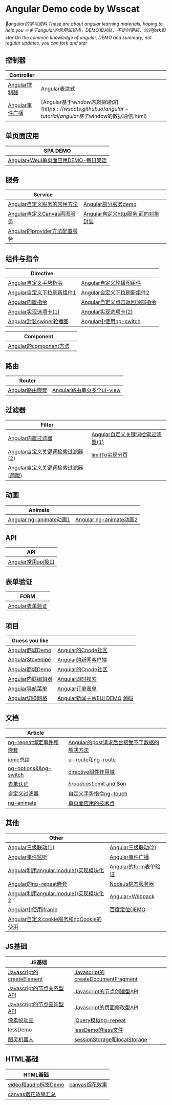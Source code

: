 # Angular Demo code by Wsscat


_:rabbit:angular的学习资料 These are about angular learning materials, hoping to help you :snowman:关于angular的常用知识点，DEMO和总结，不定时更新，欢迎fork和star On the common knowledge of angular, DEMO and summary, not regular updates, you can fork and star_

## 控制器

| Controller ||
| --------- | --------- |
|[Angular控制器](https://wscats.github.io/angular-tutorial/angular控制器.html)|[Angular表达式](https://wscats.github.io/angular-tutorial/angular表达式.html)|
|[Angular事件广播](https://wscats.github.io/angular-tutorial/angular事件广播.html)|[Angular基于$window的数据通信](https://wscats.github.io/angular-tutorial/angular基于$window的数据通信.html)|


## 单页面应用
| SPA DEMO |
| --------- |
|[Angular+Weui单页面应用DEMO-每日笑话](https://wscats.github.io/angular-tutorial/weui每日笑话.html)|


## 服务
| Service | |
| --------- | --------- |
|[Angular自定义服务的常用方法](https://github.com/Wscats/angular-tutorial/blob/gh-pages/%E5%B8%B8%E7%94%A8%E8%87%AA%E5%AE%9A%E4%B9%89%E6%9C%8D%E5%8A%A1%E6%96%B9%E6%B3%95.md)|[Angular部分服务demo](https://wscats.github.io/angular-tutorial/部分服务demo.html)|
|[Angular自定义Canvas画图服务](https://wscats.github.io/angular-tutorial/Angular自定义Canvas画图服务.html)|[Angular自定义http服务 面向对象封装](https://wscats.github.io/angular-tutorial/自定义http服务.html)|
|[Angular的provider方法配置服务](https://wscats.github.io/angular-tutorial/angular的provider配置服务.html)||

## 组件与指令
| Directive | |
| --------- | --------- |
|[Angular自定义手势指令](https://wscats.github.io/angular-tutorial/自定义手势事件.html)|[Angular自定义轮播图组件](https://wscats.github.io/angular-tutorial/自定义directive轮播图.html)|
|[Angular自定义下拉刷新组件1](https://wscats.github.io/angular-tutorial/下拉刷新.html)|[Angular自定义下拉刷新组件2](https://wscats.github.io/angular-tutorial/Angular自定义下拉刷新组件.html)|
|[Angular内置指令](https://wscats.github.io/angular-tutorial/Angular内置指令.html)|[Angular自定义点击返回顶部指令](https://wscats.github.io/angular-tutorial/angular自定义点击返回顶部指令.html)|
|[Angular实现选项卡(1)](https://wscats.github.io/angular-tutorial/angular实现选项卡.html)|[Angular实现选项卡(2)](https://wscats.github.io/angular-tutorial/angular实现选项卡2.html)|
|[Angular封装swiper轮播图](https://wscats.github.io/angular-tutorial/angular封装swiper轮播图组件.html)|[Angular中使用ng-switch](https://wscats.github.io/angular-tutorial/ngSwitch.html)|

| Component | |
| --------- | --------- |
|[Angular的component方法](https://wscats.github.io/angular-tutorial/Angular的component方法.html)||

## 路由
| Router | |
| --------- | --------- |
|[Angular路由嵌套](https://wscats.github.io/angular-tutorial/UI路由嵌套DEMO.html)|[Angular路由单页多个ui-view](https://wscats.github.io/angular-tutorial/uiRoute/index.html)|

## 过滤器
| Filter | |
| --------- | --------- |
|[Angular内置过滤器](https://wscats.github.io/angular-tutorial/angular自带过滤器.html)|[Angular自定义关键词检索过滤器(1)](https://wscats.github.io/angular-tutorial/自定义关键词检索过滤器.html)|
|[Angular自定义关键词检索过滤器(2)](https://wscats.github.io/angular-tutorial/自定义关键词检索过滤器(2).html)|[limitTo实现分页](https://wscats.github.io/angular-tutorial/limitTo实现分页.html)|
|[Angular自定义关键词检索过滤器(简版)](https://wscats.github.io/angular-tutorial/自定义关键词检索过滤器(简版).html)||

## 动画
| Animate | |
| --------- | --------- |
|[Angular ng-animate动画1](https://wscats.github.io/angular-tutorial/ng-animate动画.html)|[Angular ng-animate动画2](https://wscats.github.io/angular-tutorial/ng-animate动画2.html)|

## API
| API |
| --------- |
[Angular常用api接口](https://wscats.github.io/angular-tutorial/angular常用api接口.html)|

## 表单验证
| FORM |
| --------- |
|[Angular表单验证](https://wscats.github.io/angular-tutorial/angular表单验证.html)|

## 项目
| Guess you like | |
| --------- | --------- |
|[Angular商城Demo](https://wscats.github.io/angular-tutorial/spa/mobie-b2bdemo1/index.html)|[Angular的Cnode社区](https://wscats.github.io/angular-tutorial/spa/CNode/index.html)|
|[AngularStovepipe](https://wscats.github.io/angular-tutorial/spa/Stovepipe/index.html)|[Angular的新闻客户端](https://wscats.github.io/angular-tutorial/spa/TT/index.html)|
|[Angular商城Demo](https://wscats.github.io/angular-tutorial/spa/mobie-b2bdemo1/index.html)|[Angular的Cnode社区](https://wscats.github.io/angular-tutorial/spa/CNode/index.html)|
|[Angular内联编辑器](https://wscats.github.io/angular-tutorial/angularjs5examples/inline-editor/index.html)|[Angular即时搜索](https://wscats.github.io/angular-tutorial/angularjs5examples/instant-search/index.html)|
|[Angular导航菜单](https://wscats.github.io/angular-tutorial/angularjs5examples/navigation-menu/index.html)|[Angular订单表单](https://wscats.github.io/angular-tutorial/angularjs5examples/order-form/index.html)|
|[Angular切换网格](https://wscats.github.io/angular-tutorial/angularjs5examples/switchable-grid/index.html)|[Angular新闻＋WEUI DEMO](https://wscats.github.io/angular-tutorial/spa/news/index.html) [源码](https://github.com/Wscats/angular-tutorial/tree/gh-pages/spa/NodeServerAndApi-Weui-News)|

## 文档
| Article | |
| --------- | --------- |
|[ng-repeat绑定事件和嵌套](https://github.com/Wscats/angular-tutorial/issues/21)|[Angular的post请求后台接受不了数据的解决方法](https://github.com/Wscats/angular-tutorial/issues/4)|
|[ionic总结](https://github.com/Wscats/angular-tutorial/issues/19)|[ui-route和ng-route](https://github.com/Wscats/angular-tutorial/issues/17)|
|[ng-options&&ng-switch](https://github.com/Wscats/angular-tutorial/issues/15)|[directive组件作用域](https://github.com/Wscats/angular-tutorial/issues/14)|
|[表单认证](https://github.com/Wscats/angular-tutorial/issues/13)|[$broadcast,$emit and $on](https://github.com/Wscats/angular-tutorial/issues/11)|
|[自定义过滤器](https://github.com/Wscats/angular-tutorial/issues/9)|[自定义手势指令ng-touch](https://github.com/Wscats/angular-tutorial/issues/8)|
|[ng-animate](https://github.com/Wscats/angular-tutorial/issues/7)|[单页面应用的技术点](https://github.com/Wscats/angular-tutorial/issues/3)|

## 其他
| Other | |
| --------- | --------- |
|[Angular三级联动(1)](https://wscats.github.io/angular-tutorial/%E4%B8%89%E7%BA%A7%E8%81%94%E5%8A%A8.html)|[Angular三级联动(2)](https://wscats.github.io/angular-tutorial/三级联动改进.html)|
|[Angular事件监听](https://wscats.github.io/angular-tutorial/事件监听.html)|[Angular事件广播](https://wscats.github.io/angular-tutorial/angular事件广播.html)|
|[Angular利用angular.module()实现模块化](https://wscats.github.io/angular-tutorial/angular模块化.html)|[Angular的form表单验证](https://wscats.github.io/angular-tutorial/form表单验证.html)|
|[Angular的ng-repeat嵌套](https://wscats.github.io/angular-tutorial/ng-repeat嵌套.html)|[NodeJs静态服务器](https://github.com/Wscats/angular-tutorial/tree/gh-pages/diyNodeServer)|
|[Angular利用angular.module()实现模块化2](https://wscats.github.io/angular-tutorial/angular模块化2.html)|[Angular+Webpack](https://github.com/Wscats/angular-tutorial/tree/gh-pages/angular%2Bwebpack)|
|[Angular中使用iframe](https://wscats.github.io/angular-tutorial/iframesdemo.html)|[百度定位DEMO](https://wscats.github.io/angular-tutorial/百度地图定位DEMO.html)|
|[Angular自定义cookie服务和ngCookie的使用](https://wscats.github.io/angular-tutorial/ngCookie.html)||

## JS基础
| JS基础 | |
| --------- | --------- |
|[Javascript的createElement](https://wscats.github.io/angular-tutorial/createElement.html)|[Javascript的createDocumentFragment](https://wscats.github.io/angular-tutorial/createDocumentFragment.html)|
|[Javascript的节点关系型API](https://github.com/Wscats/angular-tutorial/blob/gh-pages/js基础/节点关系型API/oaoafly.md)|[Javascript的节点创建型API](https://wscats.github.io/angular-tutorial/js基础/节点创建型API)|
|[Javascript的节点查询型API](https://wscats.github.io/angular-tutorial/js基础/节点查询型API)|[Javascript的页面修改型API](https://wscats.github.io/angular-tutorial/js基础/页面修改型API)|
|[像素帧动画](https://wscats.github.io/angular-tutorial/像素动画.html)|[jQuery模拟ng-repeat](https://wscats.github.io/angular-tutorial/jquery模拟ng-repeat.html)|
|[lessDemo](https://wscats.github.io/angular-tutorial/lessDemo.html)|[lessDemo的less文件](https://wscats.github.io/angular-tutorial/stylesheets/styles.less)|
|[图灵机器人](https://wscats.github.io/angular-tutorial/图灵机器人.html)|[sessionStorage和localStorage](https://wscats.github.io/angular-tutorial/sessionStoragelocalStorage.html)|

## HTML基础
| HTML基础 | |
| --------- | --------- |
|[video和audio标签Demo](https://wscats.github.io/angular-tutorial/h5+css3/video/video&&audio标签.html)|[canvas烟花效果](https://wscats.github.io/angular-tutorial/canvas烟花效果2.html)|
|[canvas烟花效果汇总](https://wscats.github.io/angular-tutorial/canvas烟花效果汇总.html)||
